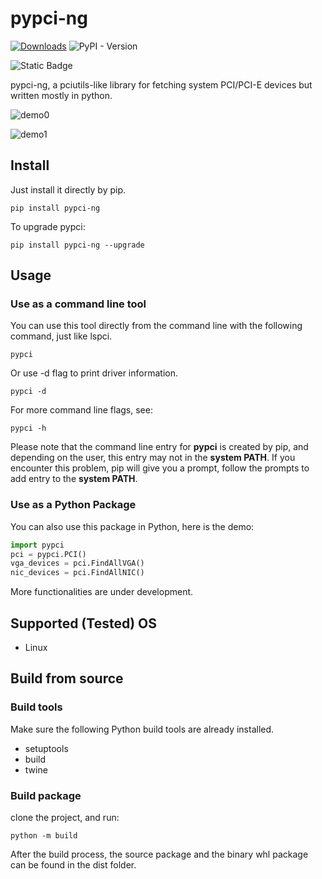 # pypci-ng
[![Downloads](https://static.pepy.tech/badge/pypci-ng)](https://pepy.tech/project/pypci-ng)
![PyPI - Version](https://img.shields.io/pypi/v/pypci-ng?label=version)

![Static Badge](https://img.shields.io/badge/Linux-blue)


pypci-ng, a pciutils-like library for fetching system PCI/PCI-E devices but written mostly in python.


![demo0](https://files.catbox.moe/mku1dg.png)


![demo1](https://files.catbox.moe/scnd3j.png)

## Install
Just install it directly by pip.
```shell
pip install pypci-ng
```
To upgrade pypci:
```shell
pip install pypci-ng --upgrade
```

## Usage
### Use as a command line tool
You can use this tool directly from the command line with the following command, just like lspci.
```shell
pypci
```
Or use -d flag to print driver information.
```shell
pypci -d
```
For more command line flags, see:
```shell
pypci -h
```
Please note that the command line entry for __pypci__ is created by pip, and depending on the user, this entry may not in the __system PATH__. If you encounter this problem, pip will give you a prompt, follow the prompts to add entry to the __system PATH__.

### Use as a Python Package
You can also use this package in Python, here is the demo:
```python
import pypci
pci = pypci.PCI()
vga_devices = pci.FindAllVGA()
nic_devices = pci.FindAllNIC()
```
More functionalities are under development.

## Supported (Tested) OS
* Linux


## Build from source
### Build tools
Make sure the following Python build tools are already installed.
* setuptools
* build
* twine

### Build package
clone the project, and run:
```shell
python -m build
```
After the build process, the source package and the binary whl package can be found in the dist folder.
